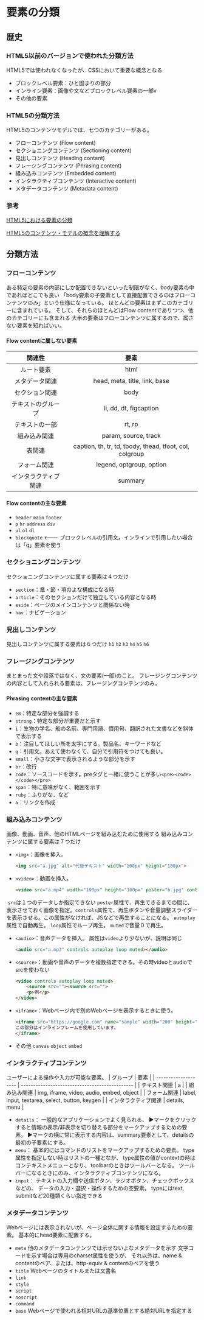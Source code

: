 # 要素の分類

## 歴史

### HTML5以前のバージョンで使われた分類方法

HTML5では使われなくなったが、CSSにおいて重要な概念となる

* ブロックレベル要素：ひと固まりの部分
* インライン要素：画像や文などブロックレベル要素の一部v
* その他の要素

### HTML5の分類方法

HTML5のコンテンツモデルでは、七つのカテゴリーがある。

* フローコンテンツ   (Flow content)
* セクショニングコンテンツ   (Sectioning content)
* 見出しコンテンツ   (Heading content)
* フレージングコンテンツ   (Phrasing content)
* 組み込みコンテンツ   (Embedded content)
* インタラクティブコンテンツ   (Interactive content)
* メタデータコンテンツ   (Metadata content)

### 参考

[HTML5における要素の分類](http://www.htmq.com/html5/007.shtml)

[HTML5のコンテンツ・モデルの概念を理解する](https://qiita.com/yu310fu/items/06dd90901490ba1b619d)

## 分類方法

### フローコンテンツ

ある特定の要素の内部にしか配置できないといった制限がなく、body要素の中であればどこでも良い
「body要素の子要素として直接配置できるのはフローコンテンツのみ」という仕様になっている。
ほとんどの要素はまずこのカテゴリーに含まれている。
そして、それらのほとんどはFlow contentでありつつ、他のカテゴリーにも含まれる
大半の要素はフローコンテンツに属するので、属さない要素を知ればいい。

#### Flow contentに属しない要素

|        関連性        |                          要素                           |
| :------------------: | :-----------------------------------------------------: |
|      ルート要素      |                          html                           |
|    メタデータ関連    |              head, meta, title, link, base              |
|    セクション関連    |                          body                           |
|  テキストのグループ  |                 li, dd, dt, figcaption                  |
|    テキストの一部    |                         rt, rp                          |
|     組み込み関連     |                  param, source, track                   |
|        表関連        | caption, th, tr, td, tbody, thead, tfoot, col, colgroup |
|     フォーム関連     |                legend, optgroup, option                 |
| インタラクティブ関連 |                         summary                         |

#### Flow contentの主な要素

* `header` `main` `footer`
* `p` `hr` `address` `div`
* `ul` `ol` `dl`
* `blockquote`   <--- ブロックレベルの引用文。インラインで引用したい場合は「q」要素を使う

### セクショニングコンテンツ

セクショニングコンテンツに属する要素は４つだけ

* `section`：章・節・項のよな構成になる時
* `article`：そのセクションだけで独立している内容となる時
* `aside`：ページのメインコンテンツと関係ない時
* `nav`：ナビゲーション

### 見出しコンテンツ

見出しコンテンツに属する要素は６つだけ
`h1` `h2` `h3` `h4` `h5` `h6`

### フレージングコンテンツ

まとまった文や段落ではなく、文の要素(一部)のこと。
フレージングコンテンツの内容として入れられる要素は、フレージングコンテンツのみ。

#### Phrasing contentの主な要素

* `em`：特定な部分を強調する
* `strong`：特定な部分が重要だと示す
* `i`：生物の学名、船の名前、専門用語、慣用句、翻訳された文書などを斜体で表示する
* `b`：注目してほしい所を太字にする。製品名、キーワードなど
* `q`：引用文。あえて使わなくて、自分で引用符をつけても良い。
* `small`：小さな文字で表示されるような部分を示す
* `br`：改行
* `code`：ソースコードを示す。preタグと一緒に使うことが多い`<pre><code></code></pre>`
* `span`：特に意味がなく、範囲を示す
* `ruby`：ふりがな、など
* `a`：リンクを作成

### 組み込みコンテンツ

画像、動画、音声、他のHTMLページを組み込むために使用する
組み込みコンテンツに属する要素は７つだけ

* `<img>`：画像を挿入。

    ```html
    <img src="a.jpg" alt="代替テキスト" width="100px" height="100px">
    ```

* `<video>`：動画を挿入。

    ```html
    <video src="a.mp4" width="100px" height="100px" poster="b.jpg" controls autoplay loop muted></video>
    ```

​   `src`は１つのデータしか指定できない
​   `poster`属性で、再生できるまでの間に、表示させておく画像を指定。
​   `controls`属性で、再生ボタンや音量調整スライダーを表示させる。
​   この属性がなければ、JSなどで再生することになる。
​   `autoplay`属性で自動再生。
​   `loop`属性でループ再生。
​   `muted`で音量０で再生。

* `<audio>`：音声データを挿入。
    属性は`video`より少ないが、説明は同じ

    ```html
    <audio src="a.mp3" controls autoplay loop muted></audio>
    ```

* `<source>`：動画や音声のデータを複数指定できる。その時videoとaudioでsrcを使わない

    ```html
    <video controls autoplay loop muted>
        <source src=""><source src="">
        <p>例</p>
    </video>
    ```

* `<iframe>`：Webページ内で別のWebページを表示するときに使う。

    ```html
    <iframe src="https://google.com" name="sample" width="200" height="150">
    この部分はインラインフレームを使用しています。
    </iframe>
    ```

* その他
    `canvas` `object` `embed`

### インタラクティブコンテンツ

ユーザーによる操作や入力が可能な要素。
| グループ             | 要素                                           |
| -------------------- | ---------------------------------------------- |
| テキスト関連         | a                                              |
| 組み込み関連         | img, iframe, video, audio, embed, object       |
| フォーム関連         | label, input, textarea, select, button, keygen |
| インタラクティブ関連 | details, menu                                  |

* `details`：
    一般的なアプリケーションでよく見られる、
    ▶︎マークをクリックすると情報の表示/非表示を切り替える部分をマークアップするための要素。
    ▶︎マークの横に常に表示する内容は、summary要素として、detailsの最初の子要素にする。
* `menu`：
    基本的にはコマンドのリストをマークアップするための要素。
    type属性を指定しない時はリストの一種となが、
    type属性の値がcontextの時はコンテキストメニューとなり、
    toolbarのときはツールバーとなる。
    ツールバーになるときにのみ、インタラクティブコンテンツになる。
* `input`：
    テキストの入力欄や送信ボタン、ラジオボタン、チェックボックスなどの、
    データの入力・選択・操作するための空要素。
    typeにはtext, submitなど20種類くらい指定できる

### メタデータコンテンツ

Webページには表示されないが、ページ全体に関する情報を設定するための要素。
基本的にhead要素に配置する。

* `meta`
    他のメタデータコンテンツでは示せないよなメタデータを示す
    文字コードを示す場合は専用のcharset属性を使うが、
    それ以外は、name & contentのペア、または、http-equiv & contentのペアを使う
* `title`
    Webページのタイトルまたは文書名
* `link`
* `style`
* `script`
* `noscript`
* `command`
* `base`
    Webページで使われる相対URLの基準位置とする絶対URLを指定する

